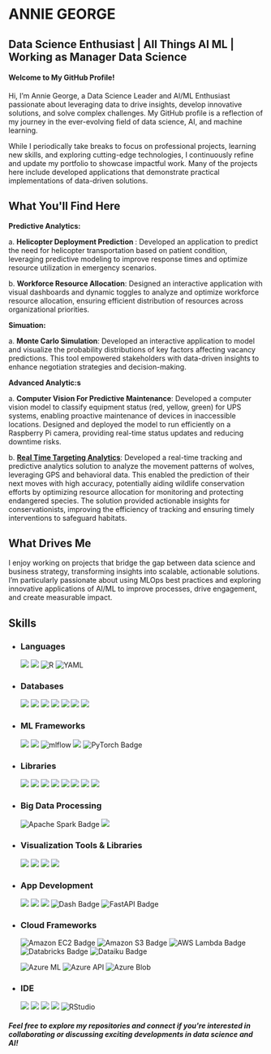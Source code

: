 # ANNIE GEORGE
## Data Science Enthusiast | All Things AI ML | Working as Manager Data Science
####                                    Welcome to My GitHub Profile!
Hi, I’m Annie George, a Data Science Leader and AI/ML Enthusiast passionate about leveraging data to drive insights, develop innovative solutions, and solve complex challenges. My GitHub profile is a reflection of my journey in the ever-evolving field of data science, AI, and machine learning.

While I periodically take breaks to focus on professional projects, learning new skills, and exploring cutting-edge technologies, I continuously refine and update my portfolio to showcase impactful work. Many of the projects here include developed applications that demonstrate practical implementations of data-driven solutions.

## What You'll Find Here
<b>Predictive Analytics:</b>

a. <b>Helicopter Deployment Prediction </b>: Developed an application to predict the need for helicopter transportation based on patient condition, leveraging predictive modeling to improve response times and optimize resource utilization in emergency scenarios.

b. <b>Workforce Resource Allocation</b>: Designed an interactive application with visual dashboards and dynamic toggles to analyze and optimize workforce resource allocation, ensuring efficient distribution of resources across organizational priorities.

<b>Simuation: </b>

a. <b>Monte Carlo Simulation</b>: Developed an interactive application to model and visualize the probability distributions of key factors affecting vacancy predictions. This tool empowered stakeholders with data-driven insights to enhance negotiation strategies and decision-making.

<b>Advanced Analytic:s</b>

a. <b>Computer Vision For Predictive Maintenance</b>: Developed a computer vision model to classify equipment status (red, yellow, green) for UPS systems, enabling proactive maintenance of devices in inaccessible locations. Designed and deployed the model to run efficiently on a Raspberry Pi camera, providing real-time status updates and reducing downtime risks.

b. <b><a href="https://github.com/georgeannie/Targeting_Analytics">Real Time Targeting Analytics</a></b>: Developed a real-time tracking and predictive analytics solution to analyze the movement patterns of wolves, leveraging GPS and behavioral data. This enabled the prediction of their next moves with high accuracy, potentially aiding wildlife conservation efforts by optimizing resource allocation for monitoring and protecting endangered species. The solution provided actionable insights for conservationists, improving the efficiency of tracking and ensuring timely interventions to safeguard habitats.

## What Drives Me
I enjoy working on projects that bridge the gap between data science and business strategy, transforming insights into scalable, actionable solutions. I’m particularly passionate about using MLOps best practices and exploring innovative applications of AI/ML to improve processes, drive engagement, and create measurable impact.

## Skills
- ### Languages
  ![](https://img.shields.io/badge/Python-FFD43B?style=for-the-badge&logo=python&logoColor=blue) ![](https://img.shields.io/badge/Markdown-000000?style=for-the-badge&logo=markdown&logoColor=white) ![R](https://img.shields.io/badge/r-%23276DC3.svg?style=for-the-badge&logo=r&logoColor=white) ![YAML](https://img.shields.io/badge/yaml-%23ffffff.svg?style=for-the-badge&logo=yaml&logoColor=151515)
- ### Databases
  ![](https://img.shields.io/badge/Snowflake-0098E6?style=for-the-badge&logo=snowflake&logoColor=white) ![](https://img.shields.io/badge/Microsoft%20SQL%20Server-CC2927?style=for-the-badge&logo=microsoft%20sql%20server&logoColor=white) ![](https://img.shields.io/badge/MySQL-005C84?style=for-the-badge&logo=mysql&logoColor=white) ![](https://img.shields.io/badge/Redshift-F80000?style=for-the-badge&logo=redshift&logoColor=white) ![](https://img.shields.io/badge/postgres-%23316192.svg?style=for-the-badge&logo=postgresql&logoColor=white) ![](https://img.shields.io/badge/sqlite-%2307405e.svg?style=for-the-badge&logo=sqlite&logoColor=white) ![](https://img.shields.io/badge/Amazon%20RDS-527FFF?style=for-the-badge&logo=amazonrds&logoColor=white)
- ### ML Frameworks
  ![](https://img.shields.io/badge/scikit_learn-F7931E?style=for-the-badge&logo=scikit-learn&logoColor=white) ![](https://img.shields.io/badge/TensorFlow-FF6F00?style=for-the-badge&logo=TensorFlow&logoColor=white) ![mlflow](https://img.shields.io/badge/mlflow-%23d9ead3.svg?style=for-the-badge&logo=numpy&logoColor=blue) ![](https://img.shields.io/badge/Keras-D00000?style=for-the-badge&logo=Keras&logoColor=white) ![PyTorch Badge](https://img.shields.io/badge/PyTorch-EE4C2C?logo=pytorch&logoColor=fff) 
- ### Libraries
  ![](https://img.shields.io/badge/Jupyter-F37626.svg?&style=for-the-badge&logo=jupyter&logoColor=white) ![](https://img.shields.io/badge/Folium-77B829?style=for-the-badge&logo=folium&logoColor=white)  ![](https://img.shields.io/badge/Numpy-777BB4?style=for-the-badge&logo=numpy&logoColor=white) ![](	https://img.shields.io/badge/Pandas-2C2D72?style=for-the-badge&logo=pandas&logoColor=white) ![](https://img.shields.io/badge/scikit_learn-F7931E?style=for-the-badge&logo=scikit-learn&logoColor=white) ![](https://img.shields.io/badge/SciPy-654FF0?style=for-the-badge&logo=SciPy&logoColor=white) ![](https://img.shields.io/badge/Streamlit-FF4B4B?style=for-the-badge&logo=Streamlit&logoColor=white) ![](https://img.shields.io/badge/OpenCV-27338e?style=for-the-badge&logo=OpenCV&logoColor=white)
- ### Big Data Processing
  ![Apache Spark Badge](https://img.shields.io/badge/Apache%20Spark-E25A1C?style=for-the-badge&logo=apachespark&logoColor=fff)  ![](https://img.shields.io/badge/Snowpark-0098E6?style=for-the-badge&logo=snowflake&logoColor=white)  
- ### Visualization Tools & Libraries
  ![](https://img.shields.io/badge/Tableau-77B829?style=for-the-badge&logo=tableau&logoColor=white) ![](https://img.shields.io/badge/Plotly-239120?style=for-the-badge&logo=plotly&logoColor=white) ![](https://img.shields.io/badge/Kepler%20GL-239120?style=for-the-badge&logo=kepler&logoColor=white)  ![](https://img.shields.io/badge/Matplotlib-%23ffffff.svg?style=for-the-badge&logo=Matplotlib&logoColor=black) 
- ### App Development
  ![](https://img.shields.io/badge/flask-%23000.svg?style=for-the-badge&logo=flask&logoColor=white) ![](https://img.shields.io/badge/Streamlit-FF4B4B?style=for-the-badge&logo=Streamlit&logoColor=white)  ![](https://img.shields.io/badge/RShiny-FF4B4B?style=for-the-badge&logo=rshiny&logoColor=white) ![Dash Badge](https://img.shields.io/badge/Dash-008DE4?style=for-the-badge&logo=dash&logoColor=fff) ![FastAPI Badge](https://img.shields.io/badge/FastAPI-009688?style=for-the-badge&llogo=fastapi&logoColor=fff)
- ### Cloud Frameworks
  ![Amazon EC2 Badge](https://img.shields.io/badge/Amazon%20EC2-F90?style=for-the-badge&logo=amazonec2&logoColor=fff) ![Amazon S3 Badge](https://img.shields.io/badge/Amazon%20S3-569A31?logo=amazons3&style=for-the-badge&logoColor=fff) ![AWS Lambda Badge](https://img.shields.io/badge/AWS%20Lambda-F90?style=for-the-badge&logo=awslambda&logoColor=fff)
  ![Databricks Badge](https://img.shields.io/badge/Databricks-FF3621?style=for-the-badge&logo=databricks&logoColor=fff) ![Dataiku Badge](https://img.shields.io/badge/Dataiku-2AB1AC?style=for-the-badge&logo=dataiku&logoColor=fff)
  
  ![Azure ML](https://img.shields.io/badge/Azure%20Machine%20Learning-008DE4?style=for-the-badge&logo=azure&logoColor=fff)
  ![Azure API](https://img.shields.io/badge/Azure%20API-008DE4?style=for-the-badge&logo=azure&logoColor=fff)
  ![Azure Blob](https://img.shields.io/badge/Azure%20Blob-008DE4?style=for-the-badge&logo=azure&logoColor=fff)
- ### IDE
  ![](https://img.shields.io/badge/Python-FFD43B?style=for-the-badge&logo=python&logoColor=blue) ![](	https://img.shields.io/badge/Colab-F9AB00?style=for-the-badge&logo=googlecolab&color=525252) ![](https://img.shields.io/badge/PyCharm-000000.svg?&style=for-the-badge&logo=PyCharm&logoColor=white) ![](https://img.shields.io/badge/VSCode-0078D4?style=for-the-badge&logo=visual%20studio%20code&logoColor=white) ![RStudio](https://img.shields.io/badge/RStudio-4285F4?style=for-the-badge&logo=rstudio&logoColor=white)

  


##### Feel free to explore my repositories and connect if you're interested in collaborating or discussing exciting developments in data science and AI!
